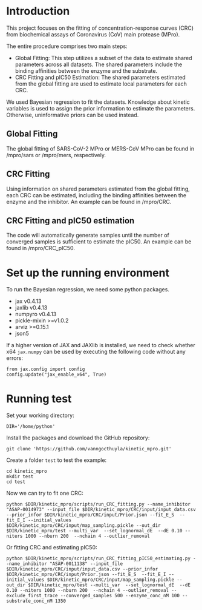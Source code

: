 # Introduction

This project focuses on the fitting of concentration-response curves (CRC) from biochemical assays of Coronavirus (CoV) main protease (MPro).

The entire procedure comprises two main steps:

-	Global Fitting: This step utilizes a subset of the data to estimate shared parameters across all datasets. The shared parameters include the binding affinities between the enzyme and the substrate.
-	CRC Fitting and pIC50 Estimation: The shared parameters estimated from the global fitting are used to estimate local parameters for each CRC.

We used Bayesian regression to fit the datasets. Knowledge about kinetic variables is used to assign the prior information to estimate the parameters. Otherwise, uninformative priors can be used instead.


## Global Fitting

The global fitting of SARS-CoV-2 MPro or MERS-CoV MPro can be found in /mpro/sars or /mpro/mers, respectively.

## CRC Fitting

Using information on shared parameters estimated from the global fitting, each CRC can be estimated, including the binding affinities between the enzyme and the inhibitor. An example can be found in /mpro/CRC.

## CRC Fitting and pIC50 estimation

The code will automatically generate samples until the number of converged samples is sufficient to estimate the pIC50. An example can be found in /mpro/CRC_pIC50.

# Set up the running environment

To run the Bayesian regression, we need some python packages. 

  * jax v0.4.13
  * jaxlib v0.4.13
  * numpyro v0.4.13
  * pickle-mixin >=v1.0.2
  * arviz >=0.15.1
  * json5

If a higher version of JAX and JAXlib is installed, we need to check whether x64 `jax.numpy` can be used by executing the following code without any errors:

    from jax.config import config
    config.update("jax_enable_x64", True)

# Running test

Set your working directory:
    
    DIR='/home/python'

Install the packages and download the GitHub repository:
    
    git clone 'https://github.com/vanngocthuyla/kinetic_mpro.git'

Create a folder `test` to test the example:
    
    cd kinetic_mpro
    mkdir test
    cd test

Now we can try to fit one CRC:

    python $DIR/kinetic_mpro/scripts/run_CRC_fitting.py --name_inhibitor "ASAP-0014973" --input_file $DIR/kinetic_mpro/CRC/input/input_data.csv --prior_infor $DIR/kinetic_mpro/CRC/input/Prior.json --fit_E_S  --fit_E_I --initial_values $DIR/kinetic_mpro/CRC/input/map_sampling.pickle --out_dir $DIR/kinetic_mpro/test --multi_var  --set_lognormal_dE  --dE 0.10 --niters 1000 --nburn 200  --nchain 4 --outlier_removal

Or fitting CRC and estimating pIC50:

    python $DIR/kinetic_mpro/scripts/run_CRC_fitting_pIC50_estimating.py --name_inhibitor "ASAP-0011138" --input_file $DIR/kinetic_mpro/CRC/input/input_data.csv --prior_infor $DIR/kinetic_mpro/CRC/input/Prior.json --fit_E_S  --fit_E_I --initial_values $DIR/kinetic_mpro/CRC/input/map_sampling.pickle --out_dir $DIR/kinetic_mpro/test --multi_var  --set_lognormal_dE  --dE 0.10 --niters 1000 --nburn 200  --nchain 4 --outlier_removal --exclude_first_trace --converged_samples 500 --enzyme_conc_nM 100 --substrate_conc_nM 1350
